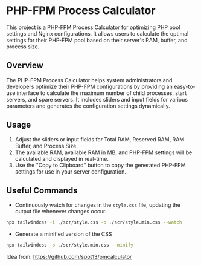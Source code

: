 # PHP-FPM Process Calculator

This project is a PHP-FPM Process Calculator for optimizing PHP pool settings and Nginx configurations. It allows users to calculate the optimal settings for their PHP-FPM pool based on their server's RAM, buffer, and process size.

## Overview

The PHP-FPM Process Calculator helps system administrators and developers optimize their PHP-FPM configurations by providing an easy-to-use interface to calculate the maximum number of child processes, start servers, and spare servers. It includes sliders and input fields for various parameters and generates the configuration settings dynamically.


## Usage

1. Adjust the sliders or input fields for Total RAM, Reserved RAM, RAM Buffer, and Process Size.
2. The available RAM, available RAM in MB, and PHP-FPM settings will be calculated and displayed in real-time.
3. Use the "Copy to Clipboard" button to copy the generated PHP-FPM settings for use in your server configuration.


<!-- Useful Commands -->
## Useful Commands

- Continuously watch for changes in the `style.css` file, updating the output file whenever changes occur.

```bash
npx tailwindcss -i ./scr/style.css -o ./scr/style.min.css --watch
```

* Generate a minified version of the CSS

```bash
npx tailwindcss -o ./scr/style.min.css --minify 
```


Idea from: <https://github.com/spot13/pmcalculator>
